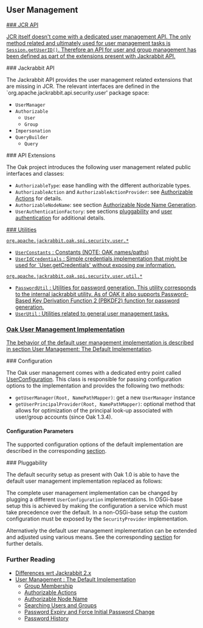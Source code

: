 <!--
   Licensed to the Apache Software Foundation (ASF) under one or more
   contributor license agreements.  See the NOTICE file distributed with
   this work for additional information regarding copyright ownership.
   The ASF licenses this file to You under the Apache License, Version 2.0
   (the "License"); you may not use this file except in compliance with
   the License.  You may obtain a copy of the License at

       http://www.apache.org/licenses/LICENSE-2.0

   Unless required by applicable law or agreed to in writing, software
   distributed under the License is distributed on an "AS IS" BASIS,
   WITHOUT WARRANTIES OR CONDITIONS OF ANY KIND, either express or implied.
   See the License for the specific language governing permissions and
   limitations under the License.
-->

User Management
--------------------------------------------------------------------------------

<a href="jcr_api"/>
### JCR API

JCR itself doesn't come with a dedicated user management API. The only method
related and ultimately used for user management tasks is `Session.getUserID()`.
Therefore an API for user and group management has been defined as part of the
extensions present with Jackrabbit API.

<a name="jackrabbit_api"/>
### Jackrabbit API

The Jackrabbit API provides the user management related extensions that are
missing in JCR. The relevant interfaces are defined in the
`org.apache.jackrabbit.api.security.user' package space:

- `UserManager`
- `Authorizable`
    - `User`
    - `Group`
- `Impersonation`
- `QueryBuilder`
    - `Query`

<a name="api_extensions"/>
### API Extensions

The Oak project introduces the following user management related public
interfaces and classes:

- `AuthorizableType`: ease handling with the different authorizable types.
- `AuthorizableAction` and `AuthorizableActionProvider`: see [Authorizable Actions](user/authorizableaction.html) for details.
- `AuthorizableNodeName`: see section  [Authorizable Node Name Generation](user/authorizablenodename.html).
- `UserAuthenticationFactory`: see sections [pluggability](user/default.html#pluggability) 
and [user authentication](authentication/default.html#user_authentication) for additional details.

<a href="utilities"/>
### Utilities

`org.apache.jackrabbit.oak.spi.security.user.*`

- `UserConstants` : Constants (NOTE: OAK names/paths)
- `UserIdCredentials` : Simple credentials implementation that might be used for `User.getCredentials' without exposing pw information. 

`org.apache.jackrabbit.oak.spi.security.user.util.*`

- `PasswordUtil` : Utilities for password generation. This utility corresponds
  to the internal jackrabbit utility.
  As of OAK it also supports Password-Based Key Derivation Function 2 (PBKDF2)
  function for password generation.
- `UserUtil` : Utilities related to general user management tasks.

### Oak User Management Implementation

The behavior of the default user management implementation is described in section 
[User Management: The Default Implementation](user/default.html).

<a name="configuration"/>
### Configuration

The Oak user management comes with a dedicated entry point called [UserConfiguration]. 
This class is responsible for passing configuration options to the implementation
and provides the following two methods:

- `getUserManager(Root, NamePathMapper)`: get a new `UserManager` instance
- `getUserPrincipalProvider(Root, NamePathMapper)`: optional method that allows for optimization of the principal look-up associated with user/group accounts (since Oak 1.3.4).

#### Configuration Parameters

The supported configuration options of the default implementation are described in the corresponding [section](user/default.html#configuration).

<a name="pluggability"/>
### Pluggability

The default security setup as present with Oak 1.0 is able to have the default
user management implementation replaced as follows:

The complete user management implementation can be changed by plugging a different
`UserConfiguration` implementations. In OSGi-base setup this is achieved by making
the configuration a service which must take precedence over the default. 
In a non-OSGi-base setup the custom configuration must be exposed by the 
`SecurityProvider` implementation.

Alternatively the default user management implementation can be extended and
adjusted using various means. See the corresponding [section](user/default.html#pluggability)
for further details.

### Further Reading

- [Differences wrt Jackrabbit 2.x](user/differences.html)
- [User Management : The Default Implementation](user/default.html)
    - [Group Membership](user/membership.html)
    - [Authorizable Actions](user/authorizableaction.html)
    - [Authorizable Node Name](user/authorizablenodename.html)
    - [Searching Users and Groups](user/query.html)
    - [Password Expiry and Force Initial Password Change](user/expiry.html)
    - [Password History](user/history.html)

<!-- hidden references -->
[UserConfiguration]: /oak/docs/apidocs/org/apache/jackrabbit/oak/spi/security/user/UserConfiguration.html
